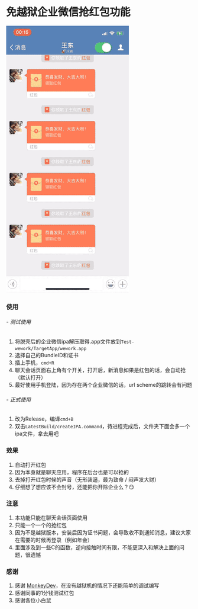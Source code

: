 # 免越狱企业微信抢红包功能

![wwk](./wework.gif)

### 使用

###### - 测试使用
  1. 将脱壳后的企业微信ipa解压取得.app文件放到`Test-wework/TargetApp/wework.app`
  2. 选择自己的BundleID和证书
  3. 插上手机，`cmd+R`
  4. 聊天会话页面右上角有个开关，打开后，新消息如果是红包的话，会自动抢（默认打开）
  5. 最好使用手机登陆，因为存在两个企业微信的话，url scheme的跳转会有问题

###### - 正式使用
  1. 改为Release，编译`cmd+B`
  2. 双击`LatestBuild/createIPA.command`，待进程完成后，文件夹下面会多一个ipa文件，拿去用吧

### 效果
1. 自动打开红包
2. 因为本身就是聊天应用，程序在后台也是可以抢的
3. 去掉打开红包时候的声音（无形装逼，最为致命 / 闷声发大财）
4. 仔细想了想应该不会封号，还能把你开除企业么？😏

### 注意
1. 本功能只能在聊天会话页面使用
2. 只能一个一个的抢红包
3. 因为不是越狱版本，安装后因为证书问题，会导致收不到通知消息，建议大家在需要的时候再登录（例如年会）
4. 里面涉及到一些C的函数，逆向接触时间有限，不能更深入和解决上面的问题，很遗憾

### 感谢
1. 感谢 [MonkeyDev](https://github.com/AloneMonkey/MonkeyDev)，在没有越狱机的情况下还能简单的调试编写
2. 感谢同事的1分钱测试红包
3. 感谢各位小白鼠
